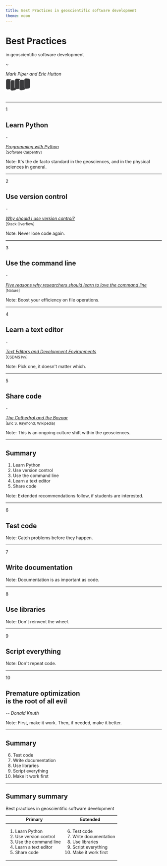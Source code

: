 ```yaml
---
title: Best Practices in geoscientific software development
theme: moon
---
```


# Best Practices

in geoscientific software development

~

_Mark Piper and Eric Hutton_  

<a href="https://csdms.colorado.edu">
<img align="center" width="80px" style="margin:-10px 0 20px 0" src="./assets/CSDMS-logo-nocolor.png">
</a>

---

1
## Learn Python

\-

[*Programming with Python*](https://swcarpentry.github.io/python-novice-inflammation/)<br><small>[Software Carpentry]</small>

Note: It's the de facto standard in the geosciences, and in the physical sciences in general. 

---

2
## Use version control

\-

[*Why should I use version control?*](https://stackoverflow.com/q/1408450)<br><small>[Stack Overflow]</small>

Note: Never lose code again.

---

3
## Use the command line

\-

[*Five reasons why researchers should learn to love the command line*](https://www.nature.com/articles/d41586-021-00263-0)<br><small>[Nature]</small>

Note: Boost your efficiency on file operations.

---

4
## Learn a text editor

\-

[*Text Editors and Development Environments*](https://github.com/csdms/ivy/tree/main/lessons/editors)<br><small>[CSDMS Ivy]</small>

Note: Pick one, it doesn't matter which.

---

5
## Share code

\-

[*The Cathedral and the Bazaar*](https://en.wikipedia.org/wiki/The_Cathedral_and_the_Bazaar)<br><small>[Eric S. Raymond; Wikipedia]</small>

Note: This is an ongoing culture shift within the geosciences.

---

## Summary

1. Learn Python
1. Use version control
1. Use the command line
1. Learn a text editor
1. Share code

Note: Extended recommendations follow, if students are interested.

---

6
## Test code

Note: Catch problems before they happen.

---

7
## Write documentation

Note: Documentation is as important as code.

---

8
## Use libraries

Note: Don't reinvent the wheel.

---

9
## Script everything

Note: Don't repeat code.

---

10
## Premature optimization<br>is the root of all evil

*-- Donald Knuth*

Note: First, make it work. Then, if needed, make it better.

---

## Summary

6. Test code
1. Write documentation
1. Use libraries
1. Script everything
1. Make it work first

---

## Summary summary

Best practices in geoscientific software development

| Primary | Extended |
| ------- | -------- |
| <ol><li>Learn Python<li>Use version control<li>Use the command line<li>Learn a text editor<li>Share code</ol> | <ol start="6"><li>Test code<li>Write documentation<li>Use libraries<li>Script everything<li>Make it work first</ol> |
